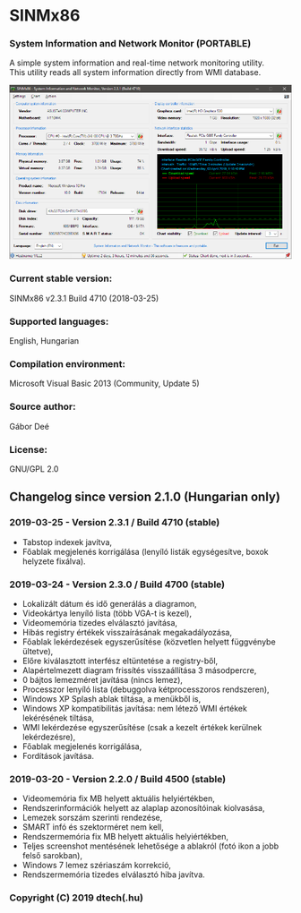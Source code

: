 # SINMx86

### System Information and Network Monitor (PORTABLE)

A simple system information and real-time network monitoring utility.\
This utility reads all system information directly from WMI database.

![](Screenshots/SINMx86_v2.3.1_Win10.png)

### Current stable version:

SINMx86 v2.3.1 Build 4710 (2018-03-25)

### Supported languages:

English, Hungarian

### Compilation environment:

Microsoft Visual Basic 2013 (Community, Update 5)

### Source author:
Gábor Deé

### License:

GNU/GPL 2.0

## Changelog since version 2.1.0 (Hungarian only)

### 2019-03-25 - Version 2.3.1 / Build 4710 (stable)
- Tabstop indexek javítva,
- Főablak megjelenés korrigálása (lenyíló listák egységesítve, boxok helyzete fixálva).

### 2019-03-24 - Version 2.3.0 / Build 4700 (stable)
- Lokalizált dátum és idő generálás a diagramon,
- Videokártya lenyíló lista (több VGA-t is kezel),
- Videomemória tizedes elválasztó javítása,
- Hibás registry értékek visszaírásának megakadályozása,
- Főablak lekérdezések egyszerűsítése (közvetlen helyett függvénybe ültetve),
- Előre kiválasztott interfész eltüntetése a registry-ből,
- Alapértelmezett diagram frissítés visszaállítása 3 másodpercre,
- 0 bájtos lemezméret javítása (nincs lemez),
- Processzor lenyíló lista (debuggolva kétprocesszoros rendszeren),
- Windows XP Splash ablak tiltása, a menükből is,
- Windows XP kompatibilitás javítása: nem létező WMI értékek lekérésének tiltása,
- WMI lekérdezése egyszerűsítése (csak a kezelt értékek kerülnek lekérdezésre),
- Főablak megjelenés korrigálása,
- Fordítások javítása.

### 2019-03-20 - Version 2.2.0 / Build 4500 (stable)
- Videomemória fix MB helyett aktuális helyiértékben,
- Rendszerinformációk helyett az alaplap azonosítóinak kiolvasása,
- Lemezek sorszám szerinti rendezése,
- SMART infó és szektorméret nem kell,
- Rendszermemória fix MB helyett aktuális helyiértékben,
- Teljes screenshot mentésének lehetősége a ablakról (fotó ikon a jobb felső sarokban),
- Windows 7 lemez szériaszám korrekció,
- Rendszermemória tizedes elválasztó hiba javítva.

### Copyright (C) 2019 dtech(.hu)
